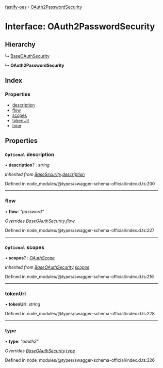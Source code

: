 [fastify-oas](../README.md) › [OAuth2PasswordSecurity](oauth2passwordsecurity.md)

# Interface: OAuth2PasswordSecurity

## Hierarchy

  ↳ [BaseOAuthSecurity](baseoauthsecurity.md)

  ↳ **OAuth2PasswordSecurity**

## Index

### Properties

* [description](oauth2passwordsecurity.md#optional-description)
* [flow](oauth2passwordsecurity.md#flow)
* [scopes](oauth2passwordsecurity.md#optional-scopes)
* [tokenUrl](oauth2passwordsecurity.md#tokenurl)
* [type](oauth2passwordsecurity.md#type)

## Properties

### `Optional` description

• **description**? : *string*

*Inherited from [BaseSecurity](basesecurity.md).[description](basesecurity.md#optional-description)*

Defined in node_modules/@types/swagger-schema-official/index.d.ts:200

___

###  flow

• **flow**: *"password"*

*Overrides [BaseOAuthSecurity](baseoauthsecurity.md).[flow](baseoauthsecurity.md#flow)*

Defined in node_modules/@types/swagger-schema-official/index.d.ts:227

___

### `Optional` scopes

• **scopes**? : *[OAuthScope](oauthscope.md)*

*Inherited from [BaseOAuthSecurity](baseoauthsecurity.md).[scopes](baseoauthsecurity.md#optional-scopes)*

Defined in node_modules/@types/swagger-schema-official/index.d.ts:216

___

###  tokenUrl

• **tokenUrl**: *string*

Defined in node_modules/@types/swagger-schema-official/index.d.ts:228

___

###  type

• **type**: *"oauth2"*

*Overrides [BaseOAuthSecurity](baseoauthsecurity.md).[type](baseoauthsecurity.md#type)*

Defined in node_modules/@types/swagger-schema-official/index.d.ts:226
